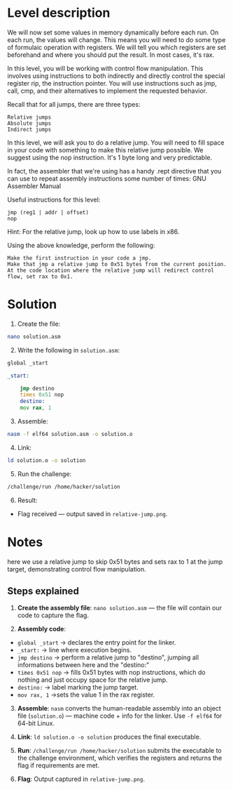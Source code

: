 # Level description

We will now set some values in memory dynamically before each run. On each run, the values will change. This means you will need to do some type of formulaic operation with registers. We will tell you which registers are set beforehand and where you should put the result. In most cases, it's rax.

In this level, you will be working with control flow manipulation. This involves using instructions to both indirectly and directly control the special register rip, the instruction pointer. You will use instructions such as jmp, call, cmp, and their alternatives to implement the requested behavior.

Recall that for all jumps, there are three types:

    Relative jumps
    Absolute jumps
    Indirect jumps

In this level, we will ask you to do a relative jump. You will need to fill space in your code with something to make this relative jump possible. We suggest using the nop instruction. It's 1 byte long and very predictable.

In fact, the assembler that we're using has a handy .rept directive that you can use to repeat assembly instructions some number of times: GNU Assembler Manual

Useful instructions for this level:

    jmp (reg1 | addr | offset)
    nop

Hint: For the relative jump, look up how to use labels in x86.

Using the above knowledge, perform the following:

    Make the first instruction in your code a jmp.
    Make that jmp a relative jump to 0x51 bytes from the current position.
    At the code location where the relative jump will redirect control flow, set rax to 0x1.


# Solution

1. Create the file:
```bash
nano solution.asm
```

2. Write the following in `solution.asm`:
```asm
global _start

_start:

	jmp destino
	times 0x51 nop
	destino:
	mov rax, 1
```

3. Assemble:
```bash
nasm -f elf64 solution.asm -o solution.o
```

4. Link:
```bash
ld solution.o -o solution
```

5. Run the challenge:
```bash
/challenge/run /home/hacker/solution
```

6. Result:
- Flag received — output saved in `relative-jump.png`.

# Notes

here we use a relative jump to skip 0x51 bytes and sets rax to 1 at the jump target, demonstrating control flow manipulation.

## Steps explained

1. **Create the assembly file**: `nano solution.asm` — the file will contain our code to capture the flag.

2. **Assembly code**:
- `global _start` → declares the entry point for the linker.
- `_start:` → line where execution begins.
- `jmp destino` → perform a relative jump to "destino", jumping all informations between here and the "destino:"
- `times 0x51 nop` → fills 0x51 bytes with nop instructions, which do nothing and just occupy space for the relative jump.
- `destino:` → label marking the jump target.
- `mov rax, 1` →sets the value 1 in the rax register.
 

3. **Assemble**: `nasm` converts the human-readable assembly into an object file (`solution.o`) — machine code + info for the linker. Use `-f elf64` for 64-bit Linux.

4. **Link**: `ld solution.o -o solution` produces the final executable.

5. **Run**: `/challenge/run /home/hacker/solution` submits the executable to the challenge environment, which verifies the registers and returns the flag if requirements are met.

6. **Flag**: Output captured in `relative-jump.png`.
